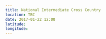 ```yaml
---
title: National Intermediate Cross Country
location: TBC
date: 2017-01-22 12:00
latitude: 
longitude: 
---
```

